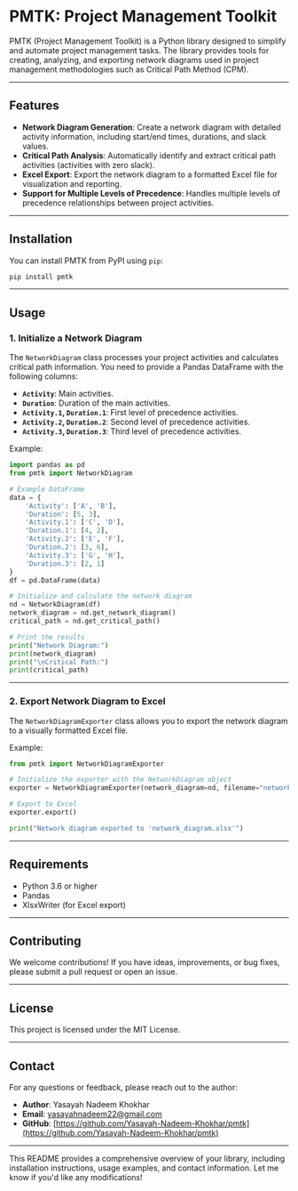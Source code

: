 # **PMTK: Project Management Toolkit**

PMTK (Project Management Toolkit) is a Python library designed to simplify and automate project management tasks. The library provides tools for creating, analyzing, and exporting network diagrams used in project management methodologies such as Critical Path Method (CPM).

---

## **Features**

- **Network Diagram Generation**: Create a network diagram with detailed activity information, including start/end times, durations, and slack values.
- **Critical Path Analysis**: Automatically identify and extract critical path activities (activities with zero slack).
- **Excel Export**: Export the network diagram to a formatted Excel file for visualization and reporting.
- **Support for Multiple Levels of Precedence**: Handles multiple levels of precedence relationships between project activities.

---

## **Installation**

You can install PMTK from PyPI using `pip`:

```bash
pip install pmtk
```

---

## **Usage**

### **1. Initialize a Network Diagram**

The `NetworkDiagram` class processes your project activities and calculates critical path information. You need to provide a Pandas DataFrame with the following columns:

- **`Activity`**: Main activities.
- **`Duration`**: Duration of the main activities.
- **`Activity.1`, `Duration.1`**: First level of precedence activities.
- **`Activity.2`, `Duration.2`**: Second level of precedence activities.
- **`Activity.3`, `Duration.3`**: Third level of precedence activities.

Example:

```python
import pandas as pd
from pmtk import NetworkDiagram

# Example DataFrame
data = {
    'Activity': ['A', 'B'],
    'Duration': [5, 3],
    'Activity.1': ['C', 'D'],
    'Duration.1': [4, 2],
    'Activity.2': ['E', 'F'],
    'Duration.2': [3, 6],
    'Activity.3': ['G', 'H'],
    'Duration.3': [2, 1]
}
df = pd.DataFrame(data)

# Initialize and calculate the network diagram
nd = NetworkDiagram(df)
network_diagram = nd.get_network_diagram()
critical_path = nd.get_critical_path()

# Print the results
print("Network Diagram:")
print(network_diagram)
print("\nCritical Path:")
print(critical_path)
```

---

### **2. Export Network Diagram to Excel**

The `NetworkDiagramExporter` class allows you to export the network diagram to a visually formatted Excel file.

Example:

```python
from pmtk import NetworkDiagramExporter

# Initialize the exporter with the NetworkDiagram object
exporter = NetworkDiagramExporter(network_diagram=nd, filename="network_diagram.xlsx")

# Export to Excel
exporter.export()

print("Network diagram exported to 'network_diagram.xlsx'")
```

---

## **Requirements**

- Python 3.6 or higher
- Pandas
- XlsxWriter (for Excel export)

---

## **Contributing**

We welcome contributions! If you have ideas, improvements, or bug fixes, please submit a pull request or open an issue.

---

## **License**

This project is licensed under the MIT License.

---

## **Contact**

For any questions or feedback, please reach out to the author:

- **Author**: Yasayah Nadeem Khokhar
- **Email**: [yasayahnadeem22@gmail.com](mailto:yasayahnadeem22@gmail.com)
- **GitHub**: [https://github.com/Yasayah-Nadeem-Khokhar/pmtk](https://github.com/Yasayah-Nadeem-Khokhar/pmtk)

--- 

This README provides a comprehensive overview of your library, including installation instructions, usage examples, and contact information. Let me know if you'd like any modifications!